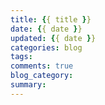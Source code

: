 ```yaml
---
title: {{ title }}
date: {{ date }}
updated: {{ date }}
categories: blog
tags:
comments: true
blog_category:
summary:
---
```

